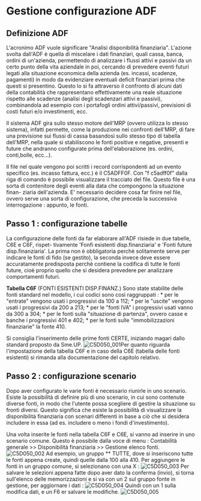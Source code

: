 # Gestione configurazione ADF
## Definizione ADF
L'acronimo ADF vuole significare "Analisi disponibilità finanziaria".
L'azione svolta dall'ADF è quella di miscelare i dati finanziari, quali cassa, banca, ordini di un'azienda, permettendo di analizzare i flussi attivi e passivi da un certo punto della vita aziendale in poi, cercando di prevedere eventi futuri legati alla situazione economica della azienda (es. incassi, scadenze, pagamenti) in modo da evidenziare eventuali deficit finanziari prima che questi si presentino.
Questo lo si fa attraverso il confronto di alcuni dati della contabilità che rappresentano effettivamente una reale situazione rispetto alle scadenze (analisi degli scadenzari attivi e passivi), combinandola ad esempio con i portafogli ordini attivi/passivi, previsioni di costi futuri e/o investimenti, ecc.

Il sistema ADF gira sullo stesso motore dell'MRP (ovvero utilizza lo stesso sistema), infatti permette, come la produzione nei confronti dell'MRP, di fare una previsione sui flussi di cassa basandosi sullo stesso tipo di tabella dell'MRP, nella quale si stabiliscono le fonti positive e negative, presenti e future che andranno configurate prima dell'elaborazione (es. ordini, conti,bolle, ecc...).

Il file nel quale vengono poi scritti i record corrispondenti ad un evento specifico (es. incasso fattura, ecc.) è il C5ADFF0F. Con "f c5adff0f" dalla riga di comando è possibile visualizzare il tracciato del file.
Questo file è una sorta di contenitore degli eventi alla data che compongono la situazione finan- ziaria dell'azienda.
E' necessario decidere cosa far finire nel file, ovvero serve una sorta di configurazione, che preceda la successiva interrogazione :  appunto, le fonti.

## Passo 1 :  configurazione tabelle
La configurazione delle fonti da far elaborare all'ADF risiede in due tabelle, C6E e C6F, rispet- tivamente 'Fonfi esistenti disp.finanziaria' e 'Fonti future disp.finanziaria'.
La prima non è obbligatoria perchè solitamente serve per indicare le fonti di fido (se gestito), la seconda invece deve essere accuratamente predisposta perchè contiene la codifica di tutte le fonti future, cioè proprio quello che si desidera prevedere per analizzare comportamenti futuri.

**Tabella C6F** (FONTI ESISTENTI DISP.FINANZ.)
Sono state stabilite delle fonti standard nel modello, i cui codici sono così raggruppati : 
 \* per le "entrate" vengono usati i progressivi da 100 a 112;
 \* per le "uscite" vengono usati i progressivi da 200 a 213;
 \* per le "fonti IVA" i progressivi usati vanno da 300 a 304;
 \* per le fonti sulla "situazione di partenza", ovvero casse e banche i progressivi 401 e 402;
 \* per le fonti sulle "immobilizzazioni finanziarie" la fonte 410.

Si consiglia l'inserimento delle prime fonti CERTE, iniziando magari dallo standard proposto da Sme.UP.
![C5D050_001](http://doc.smeup.com/immagini/C5D050_A02/C5D050_001.png)Per quanto riguarda l'impostazione della tabella C6F e in caso della C6E (tabella delle fonti esistenti) si rimanda alla documentazione del capitolo relativo.

## Passo 2 :  configurazione scenario
Dopo aver configurato le varie fonti è necessario riunirle in uno scenario.
Esiste la possibilità di definire più di uno scenario, in cui sono contenute diverse fonti, in modo che l'utente possa scegliere di gestire la situazione su fronti diversi. Questo significa che esiste la possibilità di visualizzare la disponibilità finanziaria con scenari differenti in base a ciò che si desidera includere in essa (ad es. includere o meno i fondi d'investimento).

Una volta inserite le fonti nella tabella C6F e C6E, si vanno ad inserire in uno scenario comune.
Questo è possibile dalla voce di menu :  Contabilità generale >> Disponibilità finanziaria >> Gestione elenco fonti.
![C5D050_002](http://doc.smeup.com/immagini/C5D050_A02/C5D050_002.png)
Ad esempio, un gruppo \*\* TUTTE, dove si inseriscono tutte le fonti appena create, quindi quelle dalla 100 alla 410.
Per aggiungere le fonti in un gruppo comune, si selezionano con una X : 
![C5D050_003](http://doc.smeup.com/immagini/C5D050_A02/C5D050_003.png)
Per salvare le selezioni appena fatte dopo aver dato la conferma (invio), si torna sull'elenco delle memorizzazioni e si va con un 2 sul gruppo fonte in gestione, per aggiornare i dati : 
![C5D050_004](http://doc.smeup.com/immagini/C5D050_A02/C5D050_004.png)
Quindi con un 1 sulla modifica dati, e un F6 er salvare le modifiche.
![C5D050_005](http://doc.smeup.com/immagini/C5D050_A02/C5D050_005.png)